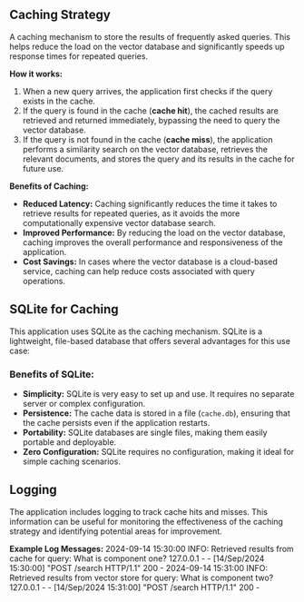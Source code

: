 ## Caching Strategy

A caching mechanism to store the results of frequently asked queries. This helps reduce the load on the vector database and significantly speeds up response times for repeated queries.

**How it works:**

1. When a new query arrives, the application first checks if the query exists in the cache.
2. If the query is found in the cache (**cache hit**), the cached results are retrieved and returned immediately, bypassing the need to query the vector database.
3. If the query is not found in the cache (**cache miss**), the application performs a similarity search on the vector database, retrieves the relevant documents, and stores the query and its results in the cache for future use.

**Benefits of Caching:**

- **Reduced Latency:** Caching significantly reduces the time it takes to retrieve results for repeated queries, as it avoids the more computationally expensive vector database search.
- **Improved Performance:** By reducing the load on the vector database, caching improves the overall performance and responsiveness of the application.
- **Cost Savings:**  In cases where the vector database is a cloud-based service, caching can help reduce costs associated with query operations.

## SQLite for Caching

This application uses SQLite as the caching mechanism. SQLite is a lightweight, file-based database that offers several advantages for this use case:

### Benefits of SQLite:

- **Simplicity:** SQLite is very easy to set up and use. It requires no separate server or complex configuration.
- **Persistence:** The cache data is stored in a file (`cache.db`), ensuring that the cache persists even if the application restarts.
- **Portability:** SQLite databases are single files, making them easily portable and deployable.
- **Zero Configuration:** SQLite requires no configuration, making it ideal for simple caching scenarios.


## Logging

The application includes logging to track cache hits and misses. This information can be useful for monitoring the effectiveness of the caching strategy and identifying potential areas for improvement.

**Example Log Messages:**
2024-09-14 15:30:00 INFO: Retrieved results from cache for query: What is component one?
127.0.0.1 - - [14/Sep/2024 15:30:00] "POST /search HTTP/1.1" 200 -
2024-09-14 15:31:00 INFO: Retrieved results from vector store for query: What is component two?
127.0.0.1 - - [14/Sep/2024 15:31:00] "POST /search HTTP/1.1" 200 -